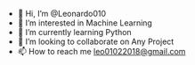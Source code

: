 - 👋 Hi, I’m @Leonardo010
- 👀 I’m interested in Machine Learning
- 🌱 I’m currently learning Python
- 💞️ I’m looking to collaborate on Any Project
- 📫 How to reach me leo01022018@gmail.com

<!---
Leonardo010/Leonardo010 is a ✨ special ✨ repository because its `README.md` (this file) appears on your GitHub profile.
You can click the Preview link to take a look at your changes.
--->

